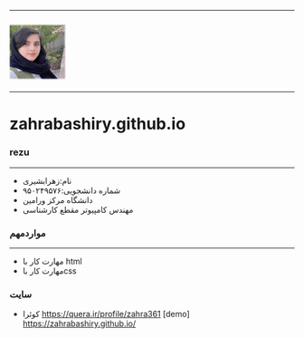 

---
### <img src="https://github.com/zahrabashiry/zahrabashiry.github.io/blob/master/Untitled-1.jpg">
---
# zahrabashiry.github.io
### rezu
---
+ نام:زهرابشیری
+ شماره دانشجویی:۹۵۰۲۴۹۵۷۶
+ دانشگاه مرکز ورامین
+ مهندس کامپیوتر مقطع کارشناسی

### مواردمهم
---
+ مهارت کار با html
+ مهارت کار باcss
### سایت
+ کوئرا https://quera.ir/profile/zahra361
[demo] https://zahrabashiry.github.io/
